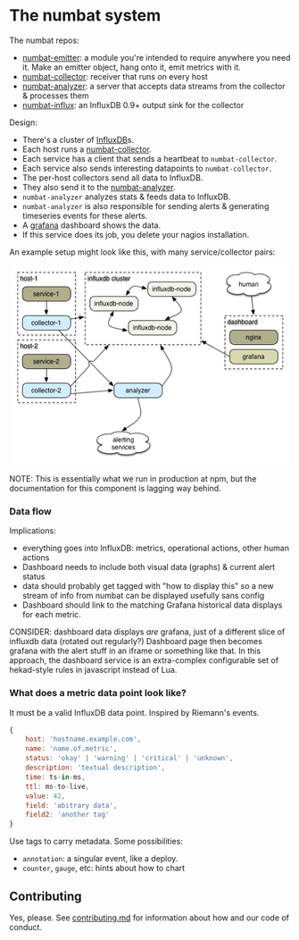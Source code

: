 # The numbat system

The numbat repos:

* [numbat-emitter](https://github.com/numbat-metrics/numbat-emitter): a module you're intended to require anywhere you need it. Make an emitter object, hang onto it, emit metrics with it.  
* [numbat-collector](https://github.com/numbat-metrics/numbat-collector): receiver that runs on every host  
* [numbat-analyzer](https://github.com/numbat-metrics/numbat-analyzer): a server that accepts data streams from the collector & processes them
* [numbat-influx](https://github.com/numbat-metrics/numbat-influx): an InfluxDB 0.9+ output sink for the collector

Design:

- There's a cluster of [InfluxDB](http://influxdb.com)s.
- Each host runs a [numbat-collector](https://github.com/numbat-metrics/numbat-collector).
- Each service has a client that sends a heartbeat to `numbat-collector`.
- Each service also sends interesting datapoints to `numbat-collector`.
- The per-host collectors send all data to InfluxDB.
- They also send it to the [numbat-analyzer](https://github.com/numbat-metrics/numbat-analyzer).
- `numbat-analyzer` analyzes stats & feeds data to InfluxDB.
- `numbat-analyzer` is also responsible for sending alerts & generating timeseries events for these alerts.
- A [grafana](http://grafana.org) dashboard shows the data.
- If this service does its job, you delete your nagios installation.

An example setup might look like this, with many service/collector pairs:

![](diagrams/processing_metrics.png)

NOTE: This is essentially what we run in production at npm, but the documentation for this component is lagging way behind.

### Data flow

Implications:

- everything goes into InfluxDB: metrics, operational actions, other human actions
- Dashboard needs to include both visual data (graphs) & current alert status
- data should probably get tagged with "how to display this" so a new stream of info from numbat can be displayed usefully sans config
- Dashboard should link to the matching Grafana historical data displays for each metric.

CONSIDER: dashboard data displays *are* grafana, just of a different slice of influxdb data (rotated out regularly?) Dashboard page then becomes grafana with the alert stuff in an iframe or something like that. In this approach, the dashboard service is an extra-complex configurable set of hekad-style rules in javascript instead of Lua.

### What does a metric data point look like?

It must be a valid InfluxDB data point. Inspired by Riemann's events.

```javascript
{
    host: 'hostname.example.com',
    name: 'name.of.metric',
    status: 'okay' | 'warning' | 'critical' | 'unknown',
    description: 'textual description',
    time: ts-in-ms,
    ttl: ms-to-live,
    value: 42,
    field: 'abitrary data',
    field2: 'another tag'
}
```

Use tags to carry metadata. Some possibilities:

- `annotation`: a singular event, like a deploy.
- `counter`, `gauge`, etc: hints about how to chart

## Contributing

Yes, please. See [contributing.md](contributing.md) for information about how and our code of conduct.
